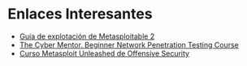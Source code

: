 # Enlaces Interesantes

- [Guía de explotación de Metasploitable 2](https://www.hackingarticles.in/comprehensive-guide-on-metasploitable-2/)
- [The Cyber Mentor. Beginner Network Penetration Testing Course](https://github.com/hmaverickadams/Beginner-Network-Pentesting)
- [Curso Metasploit Unleashed de Offensive Security](https://www.offsec.com/metasploit-unleashed/)